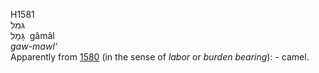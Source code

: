 <body>
  <p>H1581<br>  גּמל  <br> גָּמָל  ‎  gâmâl  <br><i>gaw-mawl‘ </i><br>Apparently from <a href="h1580.htm">1580</a> (in the sense of <i>labor</i> or <i>burden</i> <i>bearing</i>): - camel.<br></p>
 </body>